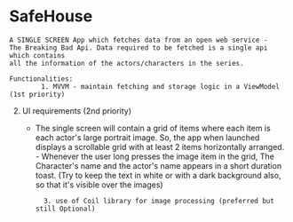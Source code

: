 # SafeHouse

    A SINGLE SCREEN App which fetches data from an open web service -
    The Breaking Bad Api. Data required to be fetched is a single api which contains
    all the information of the actors/characters in the series.

    Functionalities:
            1. MVVM - maintain fetching and storage logic in a ViewModel (1st priority)

2. UI requirements (2nd priority)
    - The single screen will contain a grid of items where each item is each actor's
     large portrait image. So, the app when launched displays a scrollable grid with
     at least 2 items horizontally arranged.
            - Whenever the user long presses the image item in the grid,
            The Character's name and the actor's name appears in a short
             duration toast.
            (Try to keep the text in white or with a dark background also,
             so that it's visible over the images)



            3. use of Coil library for image processing (preferred but still Optional)
